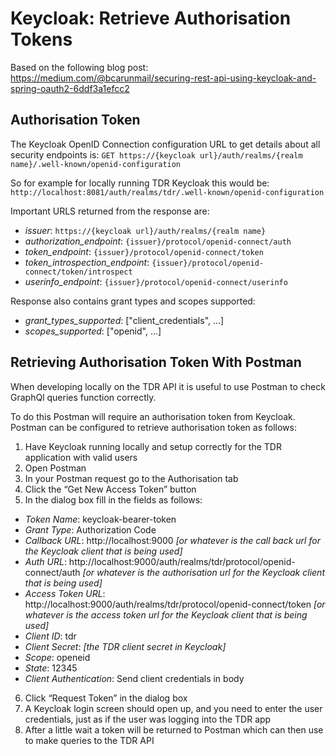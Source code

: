 # Keycloak: Retrieve Authorisation Tokens

Based on the following blog post: https://medium.com/@bcarunmail/securing-rest-api-using-keycloak-and-spring-oauth2-6ddf3a1efcc2

## Authorisation Token 

The Keycloak OpenID Connection configuration URL to get details about all security endpoints is: 
`GET https://{keycloak url}/auth/realms/{realm name}/.well-known/openid-configuration`

So for example for locally running TDR Keycloak this would be: `http://localhost:8081/auth/realms/tdr/.well-known/openid-configuration`

Important URLS returned from the response are:
* *issuer*: `https://{keycloak url}/auth/realms/{realm name}`
* *authorization_endpoint*: `{issuer}/protocol/openid-connect/auth`
* *token_endpoint*: `{issuer}/protocol/openid-connect/token`
* *token_introspection_endpoint*: `{issuer}/protocol/openid-connect/token/introspect`
* *userinfo_endpoint*: `{issuer}/protocol/openid-connect/userinfo`
 
Response also contains grant types and scopes supported:
* *grant_types_supported*: ["client_credentials", …]
* *scopes_supported*: ["openid", …]

## Retrieving Authorisation Token With Postman

When developing locally on the TDR API it is useful to use Postman to check GraphQl queries function correctly.

To do this Postman will require an authorisation token from Keycloak. Postman can be configured to retrieve authorisation token as follows:

1. Have Keycloak running locally and setup correctly for the TDR application with valid users
2. Open Postman
3. In your Postman request go to the Authorisation tab
4. Click the “Get New Access Token” button
5. In the dialog box fill in the fields as follows:

 * *Token Name*: keycloak-bearer-token
 * *Grant Type*: Authorization Code
 * *Callback URL*: http://localhost:9000 *[or whatever is the call back url for the Keycloak client that is being used]*
 * *Auth URL*: http://localhost:9000/auth/realms/tdr/protocol/openid-connect/auth *[or whatever is the authorisation url for the Keycloak client that is being used]*
 * *Access Token URL*: http://localhost:9000/auth/realms/tdr/protocol/openid-connect/token *[or whatever is the access token url for the Keycloak client that is being used]*
 * *Client ID*: tdr
 * *Client Secret*: *[the TDR client secret in Keycloak]*
 * *Scope*: openeid
 * *State*: 12345
 * *Client Authentication*: Send client credentials in body
 
6. Click “Request Token” in the dialog box
7. A Keycloak login screen should open up, and you need to enter the user credentials, just as if the user was logging into the TDR app
8. After a little wait a token will be returned to Postman which can then use to make queries to the TDR API